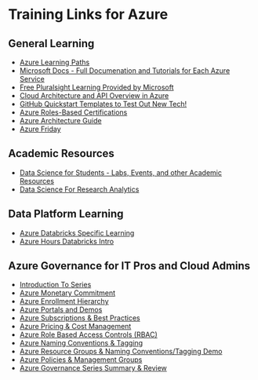 <!--- [//]: ( ## Welcome to GitHub Pages)

// You can use the [editor on GitHub](https://github.com/Microsoft-USEduAzure/Microsoft-USEduAzure.github.io/edit/master/index.md) to maintain and preview the content for your website in Markdown files.

// Whenever you commit to this repository, GitHub Pages will run [Jekyll](https://jekyllrb.com/) to rebuild the pages in your site, from the content in your Markdown files.)  --->


# Training Links for Azure
## General Learning
- [Azure Learning Paths](https://docs.microsoft.com/en-us/learn/browse/?products=azure%2Cvs-code)
- [Microsoft Docs - Full Documenation and Tutorials for Each Azure Service](https://docs.microsoft.com/en-us/azure/#pivot=products&panel=all)
- [Free Pluralsight Learning Provided by Microsoft](https://www.pluralsight.com/partners/microsoft/azure?aid=7010a000001xDURAA2)
- [Cloud Architecture and API Overview in Azure](https://channel9.msdn.com/shows/Azure-Friday/Learning-Azure-Part-2-Architecture-and-interactive-APIs-for-NET-and-REST-APIs?ocid=AID754288&wt.mc_id=CFID0314)
- [GitHub Quickstart Templates to Test Out New Tech!](https://github.com/Azure/azure-quickstart-templates)
- [Azure Roles-Based Certifications](https://www.microsoft.com/en-us/learning/certification-overview.aspx)
- [Azure Architecture Guide](https://docs.microsoft.com/en-us/azure/architecture/guide/)
- [Azure Friday](https://azure.microsoft.com/en-us/resources/videos/azure-friday/)
  
## Academic Resources
- [Data Science for Students - Labs, Events, and other Academic Resources](https://github.com/Microsoft/computerscience#learn-by-doing-with-our-hands-on-labs)
- [Data Science For Research Analytics](http://aka.ms/Learn/Research)

## Data Platform Learning
- [Azure Databricks Specific Learning](DatabricksLearning.md)
- [Azure Hours Databricks Intro](https://github.com/Microsoft-USEduAzure/databricks-intro)

## Azure Governance for IT Pros and Cloud Admins
- [Introduction To Series](https://www.linkedin.com/feed/update/urn:li:activity:6455194948508667904/)
- [Azure Monetary Commitment](https://www.linkedin.com/feed/update/urn:li:activity:6455207625352114176/)
- [Azure Enrollment Hierarchy](https://www.linkedin.com/feed/update/urn:li:activity:6455234097039179776)
- [Azure Portals and Demos](https://www.linkedin.com/feed/update/urn:li:activity:6455242331120631808)
- [Azure Subscriptions & Best Practices](https://www.linkedin.com/feed/update/urn:li:activity:6455255976051376128)
- [Azure Pricing & Cost Management](https://www.linkedin.com/feed/update/urn:li:activity:6458068062708072449)
- [Azure Role Based Access Controls (RBAC)](https://www.linkedin.com/feed/update/urn:li:activity:6458073151032164352/)
- [Azure Naming Conventions & Tagging](https://www.linkedin.com/feed/update/urn:li:activity:6463443511319629824/)
- [Azure Resource Groups & Naming Conventions/Tagging Demo](https://www.linkedin.com/feed/update/urn:li:activity:6463443809954070528)
- [Azure Policies & Management Groups](https://www.linkedin.com/feed/update/urn:li:activity:6463862618376540160/)
- [Azure Governance Series Summary & Review](https://www.linkedin.com/feed/update/urn:li:activity:6488065944924094464/)
